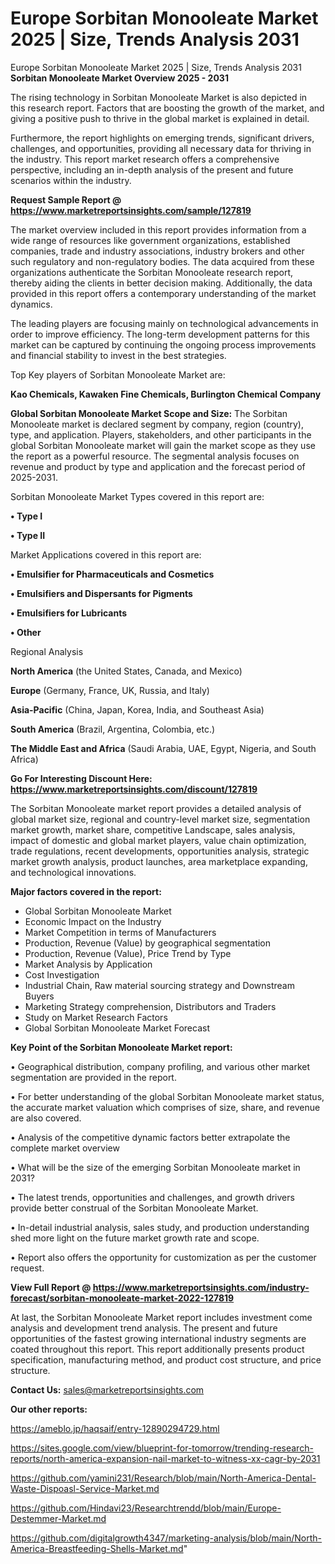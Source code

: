 # Europe Sorbitan Monooleate Market 2025 | Size, Trends Analysis 2031
Europe Sorbitan Monooleate Market 2025 | Size, Trends Analysis 2031
<Strong> Sorbitan Monooleate Market Overview 2025 - 2031</strong>

The rising technology in Sorbitan Monooleate Market is also depicted in this research report. Factors that are boosting the growth of the market, and giving a positive push to thrive in the global market is explained in detail.

Furthermore, the report highlights on emerging trends, significant drivers, challenges, and opportunities, providing all necessary data for thriving in the industry. This report market research offers a comprehensive perspective, including an in-depth analysis of the present and future scenarios within the industry.

<strong>Request Sample Report @ <a href=https://www.marketreportsinsights.com/sample/127819>https://www.marketreportsinsights.com/sample/127819</a></strong>

The market overview included in this report provides information from a wide range of resources like government organizations, established companies, trade and industry associations, industry brokers and other such regulatory and non-regulatory bodies. The data acquired from these organizations authenticate the Sorbitan Monooleate research report, thereby aiding the clients in better decision making. Additionally, the data provided in this report offers a contemporary understanding of the market dynamics.

The leading players are focusing mainly on technological advancements in order to improve efficiency. The long-term development patterns for this market can be captured by continuing the ongoing process improvements and financial stability to invest in the best strategies.

Top Key players of Sorbitan Monooleate Market are:

<strong>Kao Chemicals, Kawaken Fine Chemicals, Burlington Chemical Company</strong>

<strong><b>Global Sorbitan Monooleate Market Scope and Size:</b></strong>
The Sorbitan Monooleate market is declared segment by company, region (country), type, and application. Players, stakeholders, and other participants in the global Sorbitan Monooleate market will gain the market scope as they use the report as a powerful resource. The segmental analysis focuses on revenue and product by type and application and the forecast period of 2025-2031.

Sorbitan Monooleate Market Types covered in this report are:

<strong>• Type I

• Type II</strong>

Market Applications covered in this report are:

<strong>• Emulsifier for Pharmaceuticals and Cosmetics

• Emulsifiers and Dispersants for Pigments

• Emulsifiers for Lubricants

• Other</strong> 

Regional Analysis

<strong>North America</strong> (the United States, Canada, and Mexico)

<strong>Europe</strong> (Germany, France, UK, Russia, and Italy)

<strong>Asia-Pacific</strong> (China, Japan, Korea, India, and Southeast Asia)

<strong>South America</strong> (Brazil, Argentina, Colombia, etc.)

<strong>The Middle East and Africa</strong> (Saudi Arabia, UAE, Egypt, Nigeria, and South Africa)

<strong>Go For Interesting Discount Here: <a href=https://www.marketreportsinsights.com/discount/127819>https://www.marketreportsinsights.com/discount/127819</a></strong>

The Sorbitan Monooleate market report provides a detailed analysis of global market size, regional and country-level market size, segmentation market growth, market share, competitive Landscape, sales analysis, impact of domestic and global market players, value chain optimization, trade regulations, recent developments, opportunities analysis, strategic market growth analysis, product launches, area marketplace expanding, and technological innovations.

<strong><b>Major factors covered in the report:</b></strong>
<ul>
  <li>Global Sorbitan Monooleate Market </li>
  <li>Economic Impact on the Industry</li>
  <li>Market Competition in terms of Manufacturers</li>
  <li>Production, Revenue (Value) by geographical segmentation</li>
  <li>Production, Revenue (Value), Price Trend by Type</li>
  <li>Market Analysis by Application</li>
  <li>Cost Investigation</li>
  <li>Industrial Chain, Raw material sourcing strategy and Downstream Buyers</li>
  <li>Marketing Strategy comprehension, Distributors and Traders</li>
  <li>Study on Market Research Factors</li>
  <li>Global Sorbitan Monooleate Market Forecast</li>
</ul>

<strong><b>Key Point of the Sorbitan Monooleate Market report:</b></strong>

• Geographical distribution, company profiling, and various other market segmentation are provided in the report.

• For better understanding of the global Sorbitan Monooleate market status, the accurate market valuation which comprises of size, share, and revenue are also covered.

• Analysis of the competitive dynamic factors better extrapolate the complete market overview

• What will be the size of the emerging Sorbitan Monooleate market in 2031?

• The latest trends, opportunities and challenges, and growth drivers provide better construal of the Sorbitan Monooleate Market.

• In-detail industrial analysis, sales study, and production understanding shed more light on the future market growth rate and scope.

• Report also offers the opportunity for customization as per the customer request.

<strong><b>View Full Report @ <a href=https://www.marketreportsinsights.com/industry-forecast/sorbitan-monooleate-market-2022-127819>https://www.marketreportsinsights.com/industry-forecast/sorbitan-monooleate-market-2022-127819</a></b></strong>


At last, the Sorbitan Monooleate Market report includes investment come analysis and development trend analysis. The present and future opportunities of the fastest growing international industry segments are coated throughout this report. This report additionally presents product specification, manufacturing method, and product cost structure, and price structure.

<strong>Contact Us:</strong>
sales@marketreportsinsights.com

<strong>Our other reports:</strong>

<a href=https://ameblo.jp/haqsaif/entry-12890294729.html>https://ameblo.jp/haqsaif/entry-12890294729.html</a>

<a href=https://sites.google.com/view/blueprint-for-tomorrow/trending-research-reports/north-america-expansion-nail-market-to-witness-xx-cagr-by-2031>https://sites.google.com/view/blueprint-for-tomorrow/trending-research-reports/north-america-expansion-nail-market-to-witness-xx-cagr-by-2031</a>

<a href=https://github.com/yamini231/Research/blob/main/North-America-Dental-Waste-Dispoasl-Service-Market.md>https://github.com/yamini231/Research/blob/main/North-America-Dental-Waste-Dispoasl-Service-Market.md</a>

<a href=https://github.com/Hindavi23/Researchtrendd/blob/main/Europe-Destemmer-Market.md>https://github.com/Hindavi23/Researchtrendd/blob/main/Europe-Destemmer-Market.md</a>

<a href=https://github.com/digitalgrowth4347/marketing-analysis/blob/main/North-America-Breastfeeding-Shells-Market.md>https://github.com/digitalgrowth4347/marketing-analysis/blob/main/North-America-Breastfeeding-Shells-Market.md</a>"
